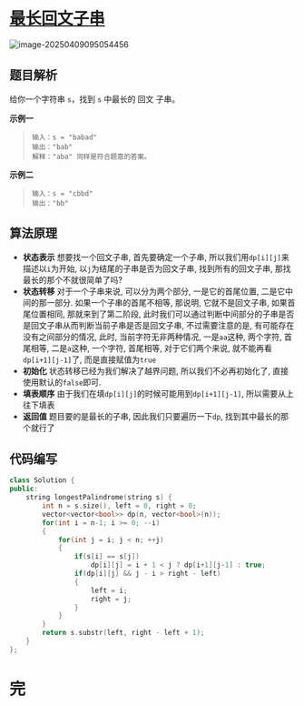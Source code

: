 # [最长回文子串](https://leetcode.cn/problems/longest-palindromic-substring)

![image-20250409095054456](https://md-wind.oss-cn-nanjing.aliyuncs.com/md/20250409095054535.png)

## 题目解析

给你一个字符串 `s`，找到 `s` 中最长的 回文 子串。

**示例一**

>```
>输入：s = "babad"
>输出："bab"
>解释："aba" 同样是符合题意的答案。
>```

**示例二**

>```
>输入：s = "cbbd"
>输出："bb"
>```

## 算法原理

- **状态表示**
  想要找一个回文子串, 首先要确定一个子串, 所以我们用`dp[i][j]`来描述以`i`为开始, 以`j`为结尾的子串是否为回文子串, 找到所有的回文子串, 那找最长的那个不就很简单了吗?
- **状态转移**
  对于一个子串来说, 可以分为两个部分, 一是它的首尾位置, 二是它中间的那一部分. 如果一个子串的首尾不相等, 那说明, 它就不是回文子串, 如果首尾位置相同, 那就来到了第二阶段, 此时我们可以通过判断中间部分的子串是否是回文子串从而判断当前子串是否是回文子串, 不过需要注意的是, 有可能存在没有之间部分的情况, 此时, 当前字符无非两种情况, 一是`aa`这种, 两个字符, 首尾相等, 二是`a`这种, 一个字符, 首尾相等, 对于它们两个来说, 就不能再看`dp[i+1][j-1]`了, 而是直接赋值为`true`
- **初始化**
  状态转移已经为我们解决了越界问题, 所以我们不必再初始化了, 直接使用默认的`false`即可.
- **填表顺序**
  由于我们在填`dp[i][j]`的时候可能用到`dp[i+1][j-1]`, 所以需要从上往下填表
- **返回值**
  题目要的是最长的子串, 因此我们只要遍历一下`dp`, 找到其中最长的那个就行了

## 代码编写

```cpp
class Solution {
public:
    string longestPalindrome(string s) {
        int n = s.size(), left = 0, right = 0;
        vector<vector<bool>> dp(n, vector<bool>(n));
        for(int i = n-1; i >= 0; --i)
        {
            for(int j = i; j < n; ++j)
            {
                if(s[i] == s[j])
                    dp[i][j] = i + 1 < j ? dp[i+1][j-1] : true;
                if(dp[i][j] && j - i > right - left)
                {
                    left = i;
                    right = j;
                }
            }
        }
        return s.substr(left, right - left + 1);
    }
};
```

# 完